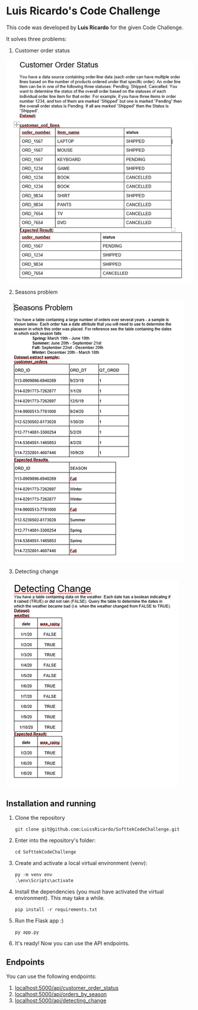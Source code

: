 # Luis Ricardo's Code Challenge

This code was developed by **Luis Ricardo** for the given Code Challenge.

It solves three problems:

1. Customer order status

![Customer order status](./docs/problem_1.png)

2. Seasons problem

![Seasons problem](./docs/problem_2.png)

3. Detecting change

![Detecting change](./docs/problem_3.png)

## Installation and running

1. Clone the repository

   ```shell
   git clone git@github.com:LuissRicardo/SofttekCodeChallenge.git
   ```

2. Enter into the repository's folder:

   ```shell
   cd SofttekCodeChallenge
   ```

3. Create and activate a local virtual environment (venv):

   ```shell
   py -m venv env
   .\env\Scripts\activate
   ```

4. Install the dependencies (you must have activated the virtual environment). This may take a while.

   ```shell
   pip install -r requirements.txt
   ```

5. Run the Flask app :)

   ```shell
   py app.py
   ```

6. It's ready! Now you can use the API endpoints.

## Endpoints

You can use the following endpoints:

1. [localhost:5000/api/customer_order_status](http://localhost:5000/api/customer_order_status)
2. [localhost:5000/api/orders_by_season](http://localhost:5000/api/orders_by_season)
3. [localhost:5000/api/detecting_change](http://localhost:5000/api/detecting_change)
